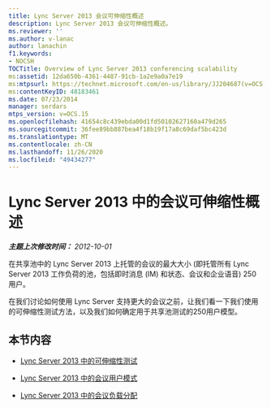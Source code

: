 ```yaml
---
title: Lync Server 2013 会议可伸缩性概述
description: Lync Server 2013 会议可伸缩性概述。
ms.reviewer: ''
ms.author: v-lanac
author: lanachin
f1.keywords:
- NOCSH
TOCTitle: Overview of Lync Server 2013 conferencing scalability
ms:assetid: 12da650b-4361-4487-91cb-1a2e9a0a7e19
ms:mtpsurl: https://technet.microsoft.com/en-us/library/JJ204687(v=OCS.15)
ms:contentKeyID: 48183461
ms.date: 07/23/2014
manager: serdars
mtps_version: v=OCS.15
ms.openlocfilehash: 41654c8c439ebda00d1fd50102627160a479d265
ms.sourcegitcommit: 36fee89bb887bea4f18b19f17a8c69daf5bc423d
ms.translationtype: MT
ms.contentlocale: zh-CN
ms.lasthandoff: 11/26/2020
ms.locfileid: "49434277"
---
```

# <a name="overview-of-conferencing-scalability-in-lync-server-2013"></a>Lync Server 2013 中的会议可伸缩性概述

<div data-xmlns="http://www.w3.org/1999/xhtml">

<div class="topic" data-xmlns="http://www.w3.org/1999/xhtml" data-msxsl="urn:schemas-microsoft-com:xslt" data-cs="https://msdn.microsoft.com/">

<div data-asp="https://msdn2.microsoft.com/asp">



</div>

<div id="mainSection">

<div id="mainBody">

<span> </span>

_**主题上次修改时间：** 2012-10-01_

在共享池中的 Lync Server 2013 上托管的会议的最大大小 (即托管所有 Lync Server 2013 工作负荷的池，包括即时消息 (IM) 和状态、会议和企业语音) 250 用户。

在我们讨论如何使用 Lync Server 支持更大的会议之前，让我们看一下我们使用的可伸缩性测试方法，以及我们如何确定用于共享池测试的250用户模型。

<div>

## <a name="in-this-section"></a>本节内容

  - [Lync Server 2013 中的可伸缩性测试](lync-server-2013-scalability-testing.md)

  - [Lync Server 2013 中的会议用户模式](lync-server-2013-conferencing-user-model.md)

  - [Lync Server 2013 中的会议负载分配](lync-server-2013-conferencing-load-distribution.md)

</div>

</div>

<span> </span>

</div>

</div>

</div>

